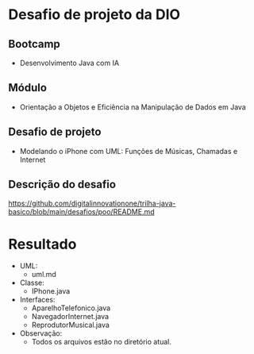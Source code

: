 # Desafio de projeto da DIO

## Bootcamp
- Desenvolvimento Java com IA

## Módulo
- Orientação a Objetos e Eficiência na Manipulação de Dados em Java

## Desafio de projeto
- Modelando o iPhone com UML: Funções de Músicas, Chamadas e Internet

## Descrição do desafio
https://github.com/digitalinnovationone/trilha-java-basico/blob/main/desafios/poo/README.md

# Resultado
- UML:
  - uml.md
- Classe:
  - IPhone.java
- Interfaces:
  - AparelhoTelefonico.java
  - NavegadorInternet.java
  - ReprodutorMusical.java
- Observação:
  - Todos os arquivos estão no diretório atual.